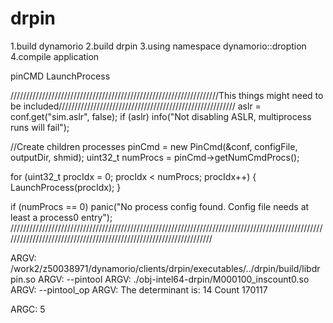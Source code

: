 # drpin

1.build dynamorio
2.build drpin
3.using namespace dynamorio::droption
4.compile application

pinCMD
LaunchProcess

//////////////////////////////////////////////////////////////////This things might need to be included////////////////////////////////////////////////////////
aslr = conf.get<bool>("sim.aslr", false);
if (aslr) info("Not disabling ASLR, multiprocess runs will fail");

//Create children processes
pinCmd = new PinCmd(&conf, configFile, outputDir, shmid);
uint32_t numProcs = pinCmd->getNumCmdProcs();

for (uint32_t procIdx = 0; procIdx < numProcs; procIdx++) {
    LaunchProcess(procIdx);
}

if (numProcs == 0) panic("No process config found. Config file needs at least a process0 entry");
///////////////////////////////////////////////////////////////////////////////////////////////////////////////////////////////////////////////////////////////////


ARGV: /work2/z50038971/dynamorio/clients/drpin/executables/../drpin/build/libdrpin.so
ARGV: --pintool
ARGV: ./obj-intel64-drpin/M000100_inscount0.so
ARGV: --pintool_op
ARGV: 
The determinant is: 14
Count 170117

ARGC: 5
